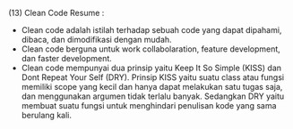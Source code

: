 (13) Clean Code
Resume :
- Clean code adalah istilah terhadap sebuah code yang dapat dipahami, dibaca, dan dimodifikasi dengan mudah.
- Clean code berguna untuk work collabolaration, feature development, dan faster development.
- Clean code mempunyai dua prinsip yaitu Keep It So Simple (KISS) dan Dont Repeat Your Self (DRY). Prinsip KISS yaitu suatu class atau fungsi memiliki scope yang kecil dan hanya dapat melakukan satu tugas saja, dan menggunakan argumen tidak terlalu banyak. Sedangkan DRY yaitu membuat suatu fungsi untuk menghindari penulisan kode yang sama berulang kali.
